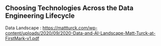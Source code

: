 ## Choosing Technologies Across the Data Engineering Lifecycle

Data Landscape : https://mattturck.com/wp-content/uploads/2020/09/2020-Data-and-AI-Landscape-Matt-Turck-at-FirstMark-v1.pdf


